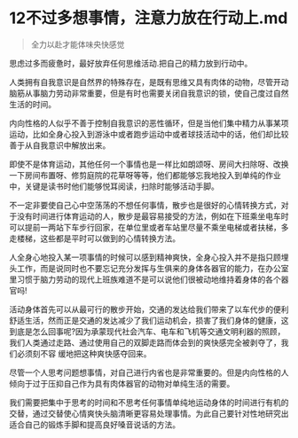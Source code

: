 # 12不过多想事情，注意力放在行动上.md

> 全力以赴才能体味央快感觉

思虑过多而疲惫时，最好放弃任何思维活动.把自己的精力放到行动中。

人类拥有自我意识是自然界的特殊存在，是既有思维又具有肉体的动物，尽管开动脑筋从事脑力劳动非常重要，但是有时也需要关闭自我意识的锁，使自己度过自然生活的时间。

内向性格的人似乎不善于控制自我意识的恶性循环，但是当他们集中精力从事某项运动，比如全身心投入到游泳中或者跑步运动中或者球技活动中的话，他们却比较善于从自我意识中解放出来。

即使不是体育运动，其他任何一个事情也是一样比如朗颂呀、房间大扫除呀、改换一下房间布置呀、修剪庭院的花草呀等等，他们都能够忘我地投入到单纯的作业中，关键是读书时他们能够悦耳阅读，扫除时能够活动手脚。

不一定非要使自己心中空荡荡的不想任何事情，散步也是很好的心情转换方式，对于没有时间进行体育运动的人，散步是最容易接受的方法，例如在下班乘坐电车时可以提前一两站下车步行回家，在单位里或者车站里尽量不乘坐电梯或者扶梯，多走楼梯，这些都是平时可以做到的心情转换方法。

人全身心地投入某一项事情的时候可以感到精神爽快，全身心投入并不是指只顾埋头工作，而是说同时也不要忘记充分发挥与生俱来的身体各器官的能力，在办公室里习惯于脑力劳动的现代上班族难道不是可以说他们很被动地维持着身体的各个器官吗!

活动身体首先可以从最可行的散步开始，交通的发达给我们带来了以车代步的便利舒适生活，然而正是交通的发达减少了我们运动机会，损害了我们身体的健康，这到底是怎么回事呢?因为承蒙现代社会汽车、电车和飞机等交通文明利器的照顾，我们人类通过走路、通过使用自己的双脚走路而体会到的爽快感完全被剥夺了，我们必须刻不容 缓地把这种爽快感夺回来。

尽管一个人思考问题想事情，对自己进行内省也是非常重要的。但是内向性格的人倾向于过于压抑自己作为具有肉体器官的动物对单纯生活的需要。

我们需要把集中于思考的时间和不思考任何事情单纯地运动身体的时间进行有机的交替，通过交替使心情爽快头脑清晰更容易处理事情。为此自己要针对性地研究出适合自己的锻炼手脚和提高良好嗓音说话的方法。
